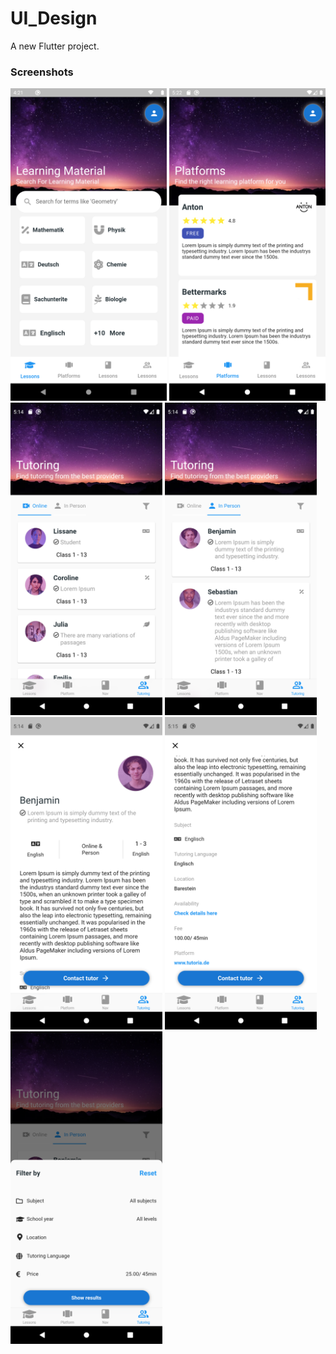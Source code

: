 # UI_Design

A new Flutter project.

### Screenshots

<img src="Home.png" height="500em" /> <img src="platform.png" height="500em" />
<img src="tutoring1.png" height="500em" /> <img src="tutoring2.png" height="500em" />
<img src="profile.png" height="500em" /> <img src="profile2.png" height="500em" />
<img src="filter.png" height="500em" />
